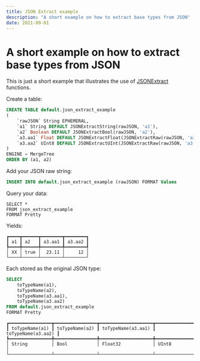 ```yaml
---
title: JSON Extract example
description: "A short example on how to extract base types from JSON"
date: 2021-09-01
---
```


# A short example on how to extract base types from JSON

This is just a short example that illustrates the use of [JSONExtract](https://clickhouse.com/docs/en/sql-reference/functions/json-functions) functions.

Create a table:

```sql
CREATE TABLE default.json_extract_example
(
    `rawJSON` String EPHEMERAL,
    `a1` String DEFAULT JSONExtractString(rawJSON, 'a1'),
    `a2` Boolean DEFAULT JSONExtractBool(rawJSON, 'a2'),
    `a3.aa1` Float DEFAULT JSONExtractFloat(JSONExtractRaw(rawJSON, 'a3'), 'aa1'),
    `a3.aa2` UInt8 DEFAULT JSONExtractUInt(JSONExtractRaw(rawJSON, 'a3'), 'aa2')
)
ENGINE = MergeTree
ORDER BY (a1, a2)
```

Add your JSON raw string:

```sql
INSERT INTO default.json_extract_example (rawJSON) FORMAT Values
```

Query your data:

```
SELECT *
FROM json_extract_example
FORMAT Pretty
```

Yields:

```
┏━━━━┳━━━━━━┳━━━━━━━━┳━━━━━━━━┓
┃ a1 ┃ a2   ┃ a3.aa1 ┃ a3.aa2 ┃
┡━━━━╇━━━━━━╇━━━━━━━━╇━━━━━━━━┩
│ XX │ true │  23.11 │     12 │
└────┴──────┴────────┴────────┘
```

Each stored as the original JSON type:

```sql
SELECT
    toTypeName(a1),
    toTypeName(a2),
    toTypeName(a3.aa1),
    toTypeName(a3.aa2)
FROM default.json_extract_example
FORMAT Pretty
```

```
┏━━━━━━━━━━━━━━━━┳━━━━━━━━━━━━━━━━┳━━━━━━━━━━━━━━━━━━━━┳━━━━━━━━━━━━━━━━━━━━┓
┃ toTypeName(a1) ┃ toTypeName(a2) ┃ toTypeName(a3.aa1) ┃ toTypeName(a3.aa2) ┃
┡━━━━━━━━━━━━━━━━╇━━━━━━━━━━━━━━━━╇━━━━━━━━━━━━━━━━━━━━╇━━━━━━━━━━━━━━━━━━━━┩
│ String         │ Bool           │ Float32            │ UInt8              │
└────────────────┴────────────────┴────────────────────┴────────────────────┘
```
